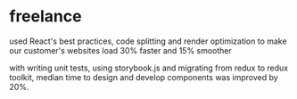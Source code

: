 # freelance

used React's best practices, code splitting and render optimization to make our customer's websites load 30% faster and 15% smoother

with writing unit tests, using storybook.js and migrating from redux to redux toolkit, median time to design and develop components was improved by 20%.

